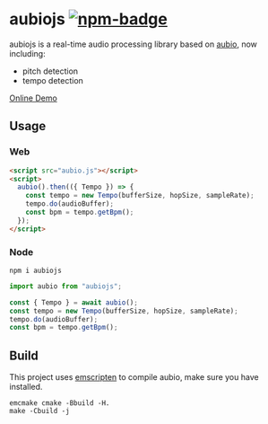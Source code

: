 # aubiojs [![npm-badge]][npm]

aubiojs is a real-time audio processing library based on [aubio](https://github.com/aubio/aubio), now including:

- pitch detection
- tempo detection

[Online Demo](https://qiuxiang.github.io/aubiojs/)

## Usage

### Web

```html
<script src="aubio.js"></script>
<script>
  aubio().then(({ Tempo }) => {
    const tempo = new Tempo(bufferSize, hopSize, sampleRate);
    tempo.do(audioBuffer);
    const bpm = tempo.getBpm();
  });
</script>
```

### Node

`npm i aubiojs`

```js
import aubio from "aubiojs";

const { Tempo } = await aubio();
const tempo = new Tempo(bufferSize, hopSize, sampleRate);
tempo.do(audioBuffer);
const bpm = tempo.getBpm();
```

## Build

This project uses [emscripten](https://github.com/kripken/emscripten) to compile aubio, make sure you have installed.

```
emcmake cmake -Bbuild -H.
make -Cbuild -j
```

[npm]: https://www.npmjs.com/package/aubiojs
[npm-badge]: https://badge.fury.io/js/aubiojs.svg
